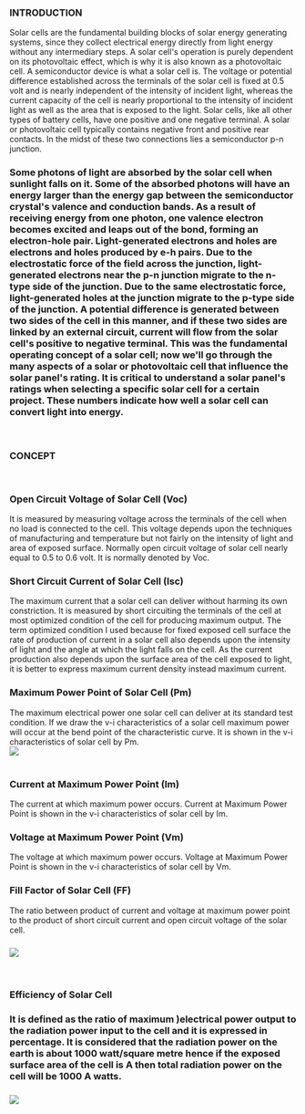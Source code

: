 ### INTRODUCTION<br>
 Solar cells are the fundamental building blocks of solar energy generating systems, since they collect electrical energy directly from light energy without any intermediary steps. A solar cell's operation is purely dependent on its photovoltaic effect, which is why it is also known as a photovoltaic cell. A semiconductor device is what a solar cell is. The voltage or potential difference established across the terminals of the solar cell is fixed at 0.5 volt and is nearly independent of the intensity of incident light, whereas the current capacity of the cell is nearly proportional to the intensity of incident light as well as the area that is exposed to the light. Solar cells, like all other types of battery cells, have one positive and one negative terminal. A solar or photovoltaic cell typically contains negative front and positive rear contacts. In the midst of these two connections lies a semiconductor p-n junction.

### Some photons of light are absorbed by the solar cell when sunlight falls on it. Some of the absorbed photons will have an energy larger than the energy gap between the semiconductor crystal's valence and conduction bands. As a result of receiving energy from one photon, one valence electron becomes excited and leaps out of the bond, forming an electron-hole pair. Light-generated electrons and holes are electrons and holes produced by e-h pairs. Due to the electrostatic force of the field across the junction, light-generated electrons near the p-n junction migrate to the n-type side of the junction. Due to the same electrostatic force, light-generated holes at the junction migrate to the p-type side of the junction. A potential difference is generated between two sides of the cell in this manner, and if these two sides are linked by an external circuit, current will flow from the solar cell's positive to negative terminal. This was the fundamental operating concept of a solar cell; now we'll go through the many aspects of a solar or photovoltaic cell that influence the solar panel's rating. It is critical to understand a solar panel's ratings when selecting a specific solar cell for a certain project. These numbers indicate how well a solar cell can convert light into energy.
<br>

### CONCEPT<br>

<br>

### Open Circuit Voltage of Solar Cell (Voc)<br>
 It is measured by measuring voltage across the terminals of the cell when no load is connected to the cell. This voltage depends upon the techniques of manufacturing and temperature but not fairly on the intensity of light and area of exposed surface. Normally open circuit voltage of solar cell nearly equal to 0.5 to 0.6 volt. It is normally denoted by Voc.
<br>

### Short Circuit Current of Solar Cell (Isc)<br>
 The maximum current that a solar cell can deliver without harming its own constriction. It is measured by short circuiting the terminals of the cell at most optimized condition of the cell for producing maximum output. The term optimized condition I used because for fixed exposed cell surface the rate of production of current in a solar cell also depends upon the intensity of light and the angle at which the light falls on the cell. As the current production also depends upon the surface area of the cell exposed to light, it is better to express maximum current density instead maximum current.
<br>

### Maximum Power Point of Solar Cell (Pm)<br>
 The maximum electrical power one solar cell can deliver at its standard test condition. If we draw the v-i characteristics of a solar cell maximum power will occur at the bend point of the characteristic curve. It is shown in the v-i characteristics of solar cell by Pm.<br>
 ![ ](images/theory_formulae_1.png)<br>
<br>

### Current at Maximum Power Point (Im)<br>
 The current at which maximum power occurs. Current at Maximum Power Point is shown in the v-i characteristics of solar cell by Im.
<br>

### Voltage at Maximum Power Point (Vm)<br>
 The voltage at which maximum power occurs. Voltage at Maximum Power Point is shown in the v-i characteristics of solar cell by Vm.
<br>

### Fill Factor of Solar Cell (FF)<br>
 The ratio between product of current and voltage at maximum power point to the product of short circuit current and open circuit voltage of the solar cell.<br>
### ![ ](images/theory_formulae_2.png) <br>
<br>

### Efficiency of Solar Cell<br>
### It is defined as the ratio of maximum )electrical power output to the radiation power input to the cell and it is expressed in percentage. It is considered that the radiation power on the earth is about 1000 watt/square metre hence if the exposed surface area of the cell is A then total radiation power on the cell will be 1000 A watts.<br>
### ![ ](images/theory_formulae_3.png) <br>
<br>
